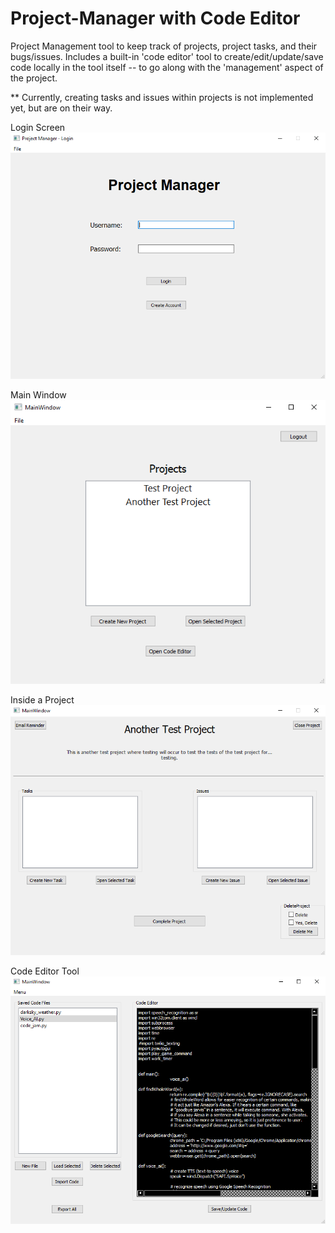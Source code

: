 # Project-Manager with Code Editor
Project Management tool to keep track of projects, project tasks, and their bugs/issues. Includes a built-in 'code editor' tool to create/edit/update/save code locally in the tool itself -- to go along with the 'management' aspect of the project.

** Currently, creating tasks and issues within projects is not implemented yet, but are on their way.

Login Screen  
![](/images/login_window.PNG)  

Main Window  
![](/images/main_window.PNG)  

Inside a Project  
![](/images/project_window.PNG)  

Code Editor Tool  
![](/images/code_editor_window.PNG)  
